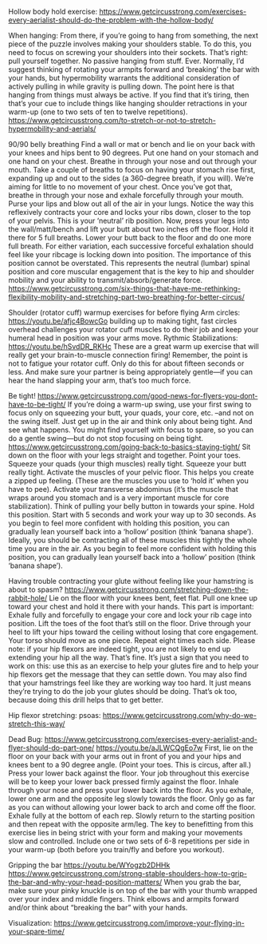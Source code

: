Hollow body hold exercise: https://www.getcircusstrong.com/exercises-every-aerialist-should-do-the-problem-with-the-hollow-body/

When hanging: From there, if you’re going to hang from something, the next
piece of the puzzle involves making your shoulders stable. To do this, you need
to focus on screwing your shoulders into their sockets. That’s right: pull
yourself together. No passive hanging from stuff. Ever. Normally, I’d suggest
thinking of rotating your armpits forward and ‘breaking’ the bar with your
hands, but hypermobility warrants the additional consideration of actively
pulling in while gravity is pulling down.
The point here is that hanging from things must always be active. If you find
that it’s tiring, then that’s your cue to include things like hanging shoulder
retractions in your warm-up (one to two sets of ten to twelve repetitions).
https://www.getcircusstrong.com/to-stretch-or-not-to-stretch-hypermobility-and-aerials/


90/90 belly breathing
Find a wall or mat or bench and lie on your back with your knees and hips bent to 90 degrees.
Put one hand on your stomach and one hand on your chest. Breathe in through your nose and out through your mouth.
Take a couple of breaths to focus on having your stomach rise first, expanding up and out to the sides (a 360-degree breath, if you will). We’re aiming for little to no movement of your chest.
Once you’ve got that, breathe in through your nose and exhale forcefully through your mouth. Purse your lips and blow out all of the air in your lungs.
Notice the way this reflexively contracts your core and locks your ribs down, closer to the top of your pelvis. This is your ‘neutral’ rib position.
Now, press your legs into the wall/matt/bench and lift your butt about two inches off the floor. Hold it there for 5 full breaths.
Lower your butt back to the floor and do one more full breath.
For either variation, each successive forceful exhalation should feel like your ribcage is locking down into position. The importance of this position cannot be overstated. This represents the neutral (lumbar) spinal position and core muscular engagement that is the key to hip and shoulder mobility and your ability to transmit/absorb/generate force.
https://www.getcircusstrong.com/six-things-that-have-me-rethinking-flexibility-mobility-and-stretching-part-two-breathing-for-better-circus/

Shoulder (rotator cuff) warmup exercises for before flying
Arm circles: https://youtu.be/afjc4BowcGo
building up to making tight, fast circles overhead challenges your rotator cuff muscles to do their job and keep your humeral head in position was your arms move.
Rythmic Stabilizations: https://youtu.be/hSvdDR_RKHc
These are a great warm up exercise that will really get your brain-to-muscle connection firing! Remember, the point is not to fatigue your rotator cuff. Only do this for about fifteen seconds or less. And make sure your partner is being appropriately gentle—if you can hear the hand slapping your arm, that’s too much force.

Be tight! https://www.getcircusstrong.com/good-news-for-flyers-you-dont-have-to-be-tight/
If you’re doing a warm-up swing, use your first swing to focus only on
squeezing your butt, your quads, your core, etc. –and not on the swing itself.
Just get up in the air and think only about being tight. And see what happens.
You might find yourself with focus to spare, so you can do a gentle swing—but
do not stop focusing on being tight.
https://www.getcircusstrong.com/going-back-to-basics-staying-tight/
Sit down on the floor with your legs straight and together.
Point your toes.
Squeeze your quads (your thigh muscles) really tight.
Squeeze your butt really tight.
Activate the muscles of your pelvic floor. This helps you create a zipped up feeling. (These are the muscles you use to ‘hold it’ when you have to pee).
Activate your transverse abdominus (it’s the muscle that wraps around you stomach and is a very important muscle for core stabilization). Think of pulling your belly button in towards your spine.
Hold this position.
Start with 5 seconds and work your way up to 30 seconds. As you begin to feel more confident with holding this position, you can gradually lean yourself back into a ‘hollow’ position (think ‘banana shape’).
Ideally, you should be contracting all of these muscles this tightly the whole time you are in the air.
As you begin to feel more confident with holding this position, you can gradually lean yourself back into a ‘hollow’ position (think ‘banana shape’).

Having trouble contracting your glute without feeling like your hamstring is about to spasm?
https://www.getcircusstrong.com/stretching-down-the-rabbit-hole/
Lie on the floor with your knees bent, feet flat.
Pull one knee up toward your chest and hold it there with your hands.
This part is important: Exhale fully and forcefully to engage your core and lock your rib cage into position.
Lift the toes of the foot that’s still on the floor. Drive through your heel to lift your hips toward the ceiling without losing that core engagement. Your torso should move as one piece.
Repeat eight times each side.
Please note: if your hip flexors are indeed tight, you are not likely to end up extending your hip all the way. That’s fine. It’s just a sign that you need to work on this: use this as an exercise to help your glutes fire and to help your hip flexors get the message that they can settle down.
You may also find that your hamstrings feel like they are working way too hard. It just means they’re trying to do the job your glutes should be doing. That’s ok too, because doing this drill helps that to get better.

Hip flexor stretching:
psoas: https://www.getcircusstrong.com/why-do-we-stretch-this-way/

Dead Bug: https://www.getcircusstrong.com/exercises-every-aerialist-and-flyer-should-do-part-one/
https://youtu.be/aJLWCQgEo7w
First, lie on the floor on your back with your arms out in front of you and your hips and knees bent to a 90 degree angle. (Point your toes. This is circus, after all.)
Press your lower back against the floor. Your job throughout this exercise will be to keep your lower back pressed firmly against the floor.
Inhale through your nose and press your lower back into the floor.
As you exhale, lower one arm and the opposite leg slowly towards the floor. Only go as far as you can without allowing your lower back to arch and come off the floor. Exhale fully at the bottom of each rep.
Slowly return to the starting position and then repeat with the opposite arm/leg.
The key to benefitting from this exercise lies in being strict with your form and making your movements slow and controlled.
Include one or two sets of 6-8 repetitions per side in your warm-up (both before you train/fly and before you workout).

Gripping the bar
https://youtu.be/WYogzb2DHHk
https://www.getcircusstrong.com/strong-stable-shoulders-how-to-grip-the-bar-and-why-your-head-position-matters/
When you grab the bar, make sure your pinky knuckle is on top of the bar with your thumb wrapped over your index and middle fingers.
Think elbows and armpits forward and/or think about “breaking the bar” with your hands.


Visualization: https://www.getcircusstrong.com/improve-your-flying-in-your-spare-time/
